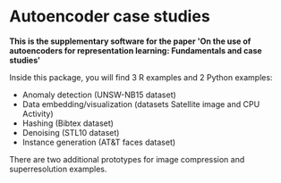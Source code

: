Autoencoder case studies
========================

**This is the supplementary software for the paper 'On the use of autoencoders for representation learning: Fundamentals and case studies'**

Inside this package, you will find 3 R examples and 2 Python examples:
  - Anomaly detection (UNSW-NB15 dataset)
  - Data embedding/visualization (datasets Satellite image and CPU Activity)
  - Hashing (Bibtex dataset)
  - Denoising (STL10 dataset)
  - Instance generation (AT&T faces dataset)

There are two additional prototypes for image compression and superresolution examples.
